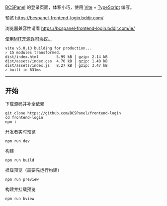 [BCSPanel](https://github.com/BCSPanel/BCSPanel) 的登录页面，体积小巧，使用 [Vite](https://cn.vitejs.dev) + [TypeScript](https://www.typescriptlang.org) 编写。

预览 https://bcspanel-frontend-login.bddjr.com/

浏览器兼容性请看 https://bcspanel-frontend-login.bddjr.com/ie/

[使用MIT开源许可协议。](https://mit-license.org)

```
vite v5.0.13 building for production...
✓ 15 modules transformed.
dist/index.html        5.99 kB │ gzip: 2.14 kB
dist/assets/index.css  4.70 kB │ gzip: 1.40 kB
dist/assets/index.js   8.27 kB │ gzip: 3.47 kB
✓ built in 631ms
```

---

## 开始

下载源码并补全依赖

```
git clone https://github.com/BCSPanel/frontend-login
cd frontend-login
npm i
```

开发者实时预览

```
npm run dev
```

构建

```
npm run build
```

挂载预览（需要先运行构建）

```
npm run preview
```

构建并挂载预览

```
npm run bview
```
